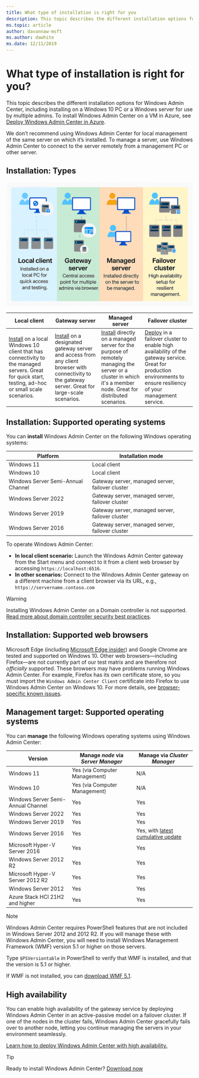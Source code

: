 ```yaml
---
title: What type of installation is right for you
description: This topic describes the different installation options for Windows Admin Center, including installing on a Windows 10 PC or a Windows server for use by multiple admins.
ms.topic: article
author: davannaw-msft
ms.author: dawhite
ms.date: 12/11/2019
---
```

# What type of installation is right for you?

This topic describes the different installation options for Windows Admin Center, including installing on a Windows 10 PC or a Windows server for use by multiple admins. To install Windows Admin Center on a VM in Azure, see [Deploy Windows Admin Center in Azure](../azure/deploy-wac-in-azure.md).

We don’t recommend using Windows Admin Center for local management of the same server on which it’s installed. To manage a server, use Windows Admin Center to connect to the server remotely from a management PC or other server.

## Installation: Types

![img](../media/deployment-options/install-options.PNG)

| Local client                                | Gateway server                                  | Managed server                               | Failover cluster                           |
|---------------------------------------------|-------------------------------------------------|----------------------------------------------|--------------------------------------------|
| [Install](../deploy/install.md) on a local Windows 10 client that has connectivity to the managed servers. Great for quick start, testing, ad-hoc or small scale scenarios. |[Install](../deploy/install.md) on a designated gateway server and access from any client browser with connectivity to the gateway server. Great for large-scale scenarios. | [Install](../deploy/install.md) directly on a managed server for the purpose of remotely managing the server or a cluster in which it's a member node. Great for distributed scenarios. | [Deploy](#high-availability) in a failover cluster to enable high availability of the gateway service. Great for production environments to ensure resiliency of your management service. |

## Installation: Supported operating systems

You can **install** Windows Admin Center on the following Windows operating systems:

| **Platform**                       | **Installation mode** |
| -----------------------------------| --------------------- |
| Windows 11                         | Local client |
| Windows 10                         | Local client |
| Windows Server Semi-Annual Channel | Gateway server, managed server, failover cluster |
| Windows Server 2022                | Gateway server, managed server, failover cluster |
| Windows Server 2019                | Gateway server, managed server, failover cluster |
| Windows Server 2016                | Gateway server, managed server, failover cluster |

To operate Windows Admin Center:

- **In local client scenario:** Launch the Windows Admin Center gateway from the Start menu and connect to it from a client web browser by accessing `https://localhost:6516`.
- **In other scenarios:** Connect to the Windows Admin Center gateway on a different machine from a client browser via its URL, e.g., `https://servername.contoso.com`

> [!WARNING]
> Installing Windows Admin Center on a Domain controller is not supported. [Read more about domain controller security best practices](../../../identity/ad-ds/plan/security-best-practices/securing-domain-controllers-against-attack.md).

## Installation: Supported web browsers

Microsoft Edge (including [Microsoft Edge insider](https://microsoftedgeinsider.com)) and Google Chrome are tested and supported on Windows 10. Other web browsers—including Firefox—are not currently part of our test matrix and are therefore not *officially* supported. These browsers may have problems running Windows Admin Center. For example, Firefox has its own certificate store, so you must import the `Windows Admin Center Client` certificate into Firefox to use Windows Admin Center on Windows 10. For more details, see [browser-specific known issues](../support/known-issues.md#browser-specific-issues).

## Management target: Supported operating systems

You can **manage** the following Windows operating systems using Windows Admin Center:

| Version | Manage *node* via *Server Manager* | Manage via *Cluster Manager* |
| ------------------------- |--------------- | ----- |
| Windows 11 | Yes (via Computer Management) | N/A |
| Windows 10 | Yes (via Computer Management) | N/A |
| Windows Server Semi-Annual Channel | Yes | Yes |
| Windows Server 2022 | Yes | Yes |
| Windows Server 2019 | Yes | Yes |
| Windows Server 2016 | Yes | Yes, with [latest cumulative update](../use/manage-hyper-converged.md#prepare-your-windows-server-2016-cluster-for-windows-admin-center) |
| Microsoft Hyper-V Server 2016 | Yes | Yes |
| Windows Server 2012 R2 | Yes | Yes |
| Microsoft Hyper-V Server 2012 R2 | Yes | Yes |
| Windows Server 2012 | Yes | Yes |
| Azure Stack HCI 21H2 and higher | Yes | Yes |

> [!NOTE]
> Windows Admin Center requires PowerShell features that are not included in Windows Server 2012 and 2012 R2. If you will manage these with Windows Admin Center, you will need to install Windows Management Framework (WMF) version 5.1 or higher on those servers.
>
> Type `$PSVersiontable` in PowerShell to verify that WMF is installed,
> and that the version is 5.1 or higher.
>
> If WMF is not installed, you can [download WMF 5.1](https://www.microsoft.com/download/details.aspx?id=54616).

## High availability

You can enable high availability of the gateway service by deploying Windows Admin Center in an active-passive model on a failover cluster. If one of the nodes in the cluster fails, Windows Admin Center gracefully fails over to another node, letting you continue managing the servers in your environment seamlessly.

[Learn how to deploy Windows Admin Center with high availability.](../deploy/high-availability.md)

> [!Tip]
> Ready to install Windows Admin Center? [Download now](../overview.md)
